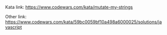 Kata link: https://www.codewars.com/kata/mutate-my-strings

Other link: https://www.codewars.com/kata/59bc0059bf10a498a6000025/solutions/javascript
